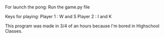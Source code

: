 For launch the pong:
  Run the game.py file

Keys for playing:
  Player 1 : W and S
  Player 2 : I and K

This program was made in 3/4 of an hours because I'm bored in Highschool Classes.
